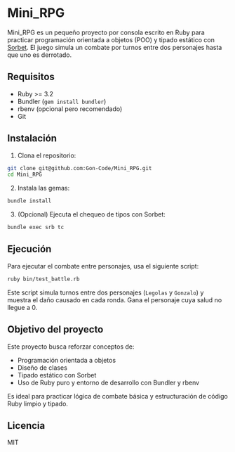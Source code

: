 # Mini_RPG

Mini_RPG es un pequeño proyecto por consola escrito en Ruby para practicar programación orientada a objetos (POO) y tipado estático con [Sorbet](https://sorbet.org). El juego simula un combate por turnos entre dos personajes hasta que uno es derrotado.

## Requisitos

- Ruby >= 3.2
- Bundler (`gem install bundler`)
- rbenv (opcional pero recomendado)
- Git

## Instalación

1. Clona el repositorio:

```bash
git clone git@github.com:Gon-Code/Mini_RPG.git
cd Mini_RPG
```

2. Instala las gemas:

```bash
bundle install
```

3. (Opcional) Ejecuta el chequeo de tipos con Sorbet:

```bash
bundle exec srb tc
```

## Ejecución

Para ejecutar el combate entre personajes, usa el siguiente script:

```bash
ruby bin/test_battle.rb
```

Este script simula turnos entre dos personajes (`Legolas` y `Gonzalo`) y muestra el daño causado en cada ronda. Gana el personaje cuya salud no llegue a 0.

## Objetivo del proyecto

Este proyecto busca reforzar conceptos de:

- Programación orientada a objetos
- Diseño de clases
- Tipado estático con Sorbet
- Uso de Ruby puro y entorno de desarrollo con Bundler y rbenv

Es ideal para practicar lógica de combate básica y estructuración de código Ruby limpio y tipado.

## Licencia

MIT